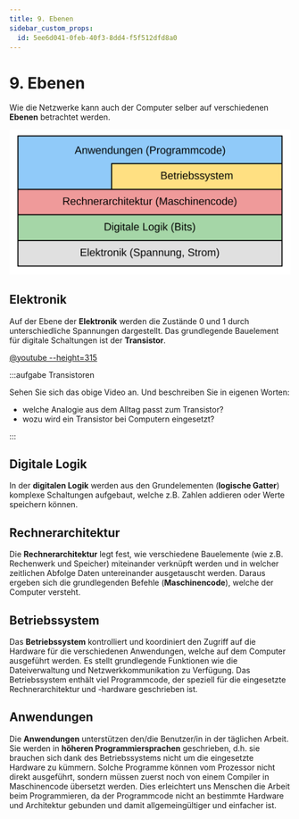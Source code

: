 ```yaml
---
title: 9. Ebenen
sidebar_custom_props:
  id: 5ee6d041-0feb-40f3-8dd4-f5f512dfd8a0
---
```



# 9. Ebenen

Wie die Netzwerke kann auch der Computer selber auf verschiedenen **Ebenen** betrachtet werden.

![Hardware-Ebenen](images/09-layers.svg)

## Elektronik

Auf der Ebene der **Elektronik** werden die Zustände 0 und 1 durch unterschiedliche Spannungen dargestellt. Das grundlegende Bauelement für digitale Schaltungen ist der **Transistor**.

[@youtube --height=315](https://www.youtube-nocookie.com/embed/5wIRJN3DN_8)

:::aufgabe Transistoren

Sehen Sie sich das obige Video an. Und beschreiben Sie in eigenen Worten:
- welche Analogie aus dem Alltag passt zum Transistor?
- wozu wird ein Transistor bei Computern eingesetzt?

<Answer type="text" webKey="77218889-54e7-4ff2-ac32-10a2de6cb927" />
:::

## Digitale Logik

In der **digitalen Logik** werden aus den Grundelementen (**logische Gatter**) komplexe Schaltungen aufgebaut, welche z.B. Zahlen addieren oder Werte speichern können.

## Rechnerarchitektur

Die **Rechnerarchitektur** legt fest, wie verschiedene Bauelemente (wie z.B. Rechenwerk und Speicher) miteinander verknüpft werden und in welcher zeitlichen Abfolge Daten untereinander ausgetauscht werden. Daraus ergeben sich die grundlegenden Befehle (**Maschinencode**), welche der Computer versteht.

## Betriebssystem

Das **Betriebssystem** kontrolliert und koordiniert den Zugriff auf die Hardware für die verschiedenen Anwendungen, welche auf dem Computer ausgeführt werden. Es stellt grundlegende Funktionen wie die Dateiverwaltung und Netzwerkkommunikation zu Verfügung. Das Betriebssystem enthält viel Programmcode, der speziell für die eingesetzte Rechnerarchitektur und -hardware geschrieben ist.

## Anwendungen

Die **Anwendungen** unterstützen den/die Benutzer/in in der täglichen Arbeit. Sie werden in **höheren Programmiersprachen** geschrieben, d.h. sie brauchen sich dank des Betriebssystems nicht um die eingesetzte Hardware zu kümmern. Solche Programme können vom Prozessor nicht direkt ausgeführt, sondern müssen zuerst noch von einem Compiler in Maschinencode übersetzt werden. Dies erleichtert uns Menschen die Arbeit beim Programmieren, da der Programmcode nicht an bestimmte Hardware und Architektur gebunden und damit allgemeingültiger und einfacher ist.

